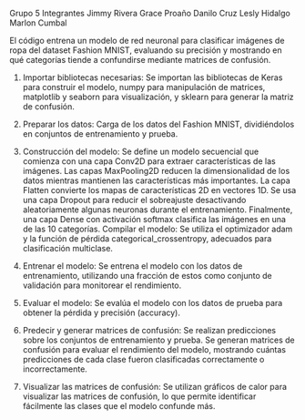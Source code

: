 
Grupo 5
Integrantes
Jimmy Rivera
Grace Proaño
Danilo Cruz
Lesly Hidalgo
Marlon Cumbal

El código entrena un modelo de red neuronal para clasificar imágenes de ropa del dataset Fashion MNIST, evaluando su precisión y mostrando en qué categorías tiende a confundirse mediante matrices de confusión.

1. Importar bibliotecas necesarias: Se importan las bibliotecas de Keras para construir el modelo, numpy para manipulación de matrices, matplotlib y seaborn para visualización, y sklearn para generar la matriz de confusión.

2. Preparar los datos: Carga de los datos del Fashion MNIST, dividiéndolos en conjuntos de entrenamiento y prueba.

3. Construcción del modelo: Se define un modelo secuencial que comienza con una capa Conv2D para extraer características de las imágenes.
    Las capas MaxPooling2D reducen la dimensionalidad de los datos mientras mantienen las características más importantes.
    La capa Flatten convierte los mapas de características 2D en vectores 1D.
    Se usa una capa Dropout para reducir el sobreajuste desactivando aleatoriamente algunas neuronas durante el entrenamiento.
    Finalmente, una capa Dense con activación softmax clasifica las imágenes en una de las 10 categorías.
    Compilar el modelo: Se utiliza el optimizador adam y la función de pérdida categorical_crossentropy, adecuados para clasificación multiclase.

4. Entrenar el modelo: Se entrena el modelo con los datos de entrenamiento, utilizando una fracción de estos como conjunto de validación para monitorear el rendimiento.

5. Evaluar el modelo: Se evalúa el modelo con los datos de prueba para obtener la pérdida y precisión (accuracy).

6. Predecir y generar matrices de confusión:
    Se realizan predicciones sobre los conjuntos de entrenamiento y prueba.
    Se generan matrices de confusión para evaluar el rendimiento del modelo, mostrando cuántas predicciones de cada clase fueron clasificadas correctamente o incorrectamente.

7. Visualizar las matrices de confusión: Se utilizan gráficos de calor para visualizar las matrices de confusión, lo que permite identificar fácilmente las clases que el modelo confunde más.